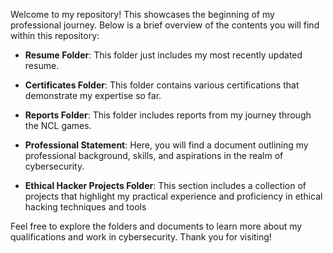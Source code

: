 Welcome to my repository! This showcases the beginning of my professional journey. Below is a brief overview of the contents you will find within this repository:

- **Resume Folder**: This folder just includes my most recently updated resume.

- **Certificates Folder**: This folder contains various certifications that demonstrate my expertise so far.

- **Reports Folder**: This folder includes reports from my journey through the NCL games.

- **Professional Statement**: Here, you will find a document outlining my professional background, skills, and aspirations in the realm of cybersecurity.

- **Ethical Hacker Projects Folder**: This section includes a collection of projects that highlight my practical experience and proficiency in ethical hacking techniques and tools 

Feel free to explore the folders and documents to learn more about my qualifications and work in cybersecurity. Thank you for visiting!
